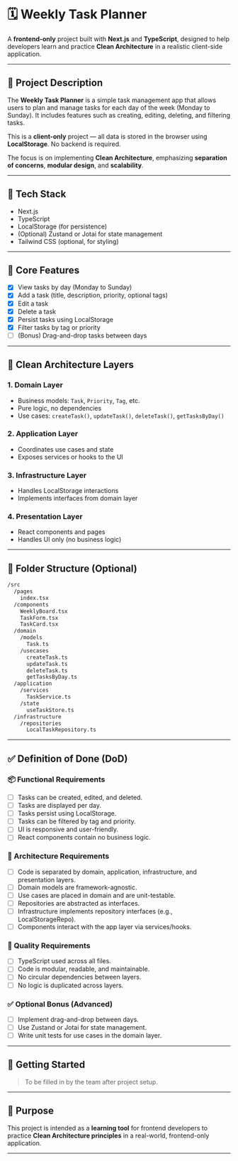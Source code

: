 # 🗓️ Weekly Task Planner

A **frontend-only** project built with **Next.js** and **TypeScript**, designed to help developers learn and practice **Clean Architecture** in a realistic client-side application.

---

## 📌 Project Description

The **Weekly Task Planner** is a simple task management app that allows users to plan and manage tasks for each day of the week (Monday to Sunday). It includes features such as creating, editing, deleting, and filtering tasks.

This is a **client-only** project — all data is stored in the browser using **LocalStorage**. No backend is required.

The focus is on implementing **Clean Architecture**, emphasizing **separation of concerns**, **modular design**, and **scalability**.

---

## 🔧 Tech Stack

- Next.js
- TypeScript
- LocalStorage (for persistence)
- (Optional) Zustand or Jotai for state management
- Tailwind CSS (optional, for styling)

---

## 🧩 Core Features

- [x] View tasks by day (Monday to Sunday)
- [x] Add a task (title, description, priority, optional tags)
- [x] Edit a task
- [x] Delete a task
- [x] Persist tasks using LocalStorage
- [x] Filter tasks by tag or priority
- [ ] (Bonus) Drag-and-drop tasks between days

---

## 🧱 Clean Architecture Layers

### 1. Domain Layer
- Business models: `Task`, `Priority`, `Tag`, etc.
- Pure logic, no dependencies
- Use cases: `createTask()`, `updateTask()`, `deleteTask()`, `getTasksByDay()`

### 2. Application Layer
- Coordinates use cases and state
- Exposes services or hooks to the UI

### 3. Infrastructure Layer
- Handles LocalStorage interactions
- Implements interfaces from domain layer

### 4. Presentation Layer
- React components and pages
- Handles UI only (no business logic)

---

## 📁 Folder Structure (Optional)
```bash
/src
  /pages
    index.tsx
  /components
    WeeklyBoard.tsx
    TaskForm.tsx
    TaskCard.tsx
  /domain
    /models
      Task.ts
    /usecases
      createTask.ts
      updateTask.ts
      deleteTask.ts
      getTasksByDay.ts
  /application
    /services
      TaskService.ts
    /state
      useTaskStore.ts
  /infrastructure
    /repositories
      LocalTaskRepository.ts

```

---

## ✅ Definition of Done (DoD)

### 📦 Functional Requirements

- [ ] Tasks can be created, edited, and deleted.
- [ ] Tasks are displayed per day.
- [ ] Tasks persist using LocalStorage.
- [ ] Tasks can be filtered by tag and priority.
- [ ] UI is responsive and user-friendly.
- [ ] React components contain no business logic.

### 🧱 Architecture Requirements

- [ ] Code is separated by domain, application, infrastructure, and presentation layers.
- [ ] Domain models are framework-agnostic.
- [ ] Use cases are placed in domain and are unit-testable.
- [ ] Repositories are abstracted as interfaces.
- [ ] Infrastructure implements repository interfaces (e.g., LocalStorageRepo).
- [ ] Components interact with the app layer via services/hooks.

### 🧪 Quality Requirements

- [ ] TypeScript used across all files.
- [ ] Code is modular, readable, and maintainable.
- [ ] No circular dependencies between layers.
- [ ] No logic is duplicated across layers.

### ✅ Optional Bonus (Advanced)

- [ ] Implement drag-and-drop between days.
- [ ] Use Zustand or Jotai for state management.
- [ ] Write unit tests for use cases in the domain layer.

---

## 🚀 Getting Started

> To be filled in by the team after project setup.

---

## 👥 Purpose

This project is intended as a **learning tool** for frontend developers to practice **Clean Architecture principles** in a real-world, frontend-only application.

---
